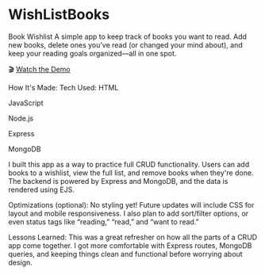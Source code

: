 # WishListBooks

Book Wishlist
A simple app to keep track of books you want to read. Add new books, delete ones you’ve read (or changed your mind about), and keep your reading goals organized—all in one spot.


🎬 [Watch the Demo](https://github.com/user-attachments/assets/a21cf4d1-f1c7-4684-ba67-375b3a1713ae
)



How It's Made:
Tech Used:
HTML

JavaScript

Node.js

Express

MongoDB

I built this app as a way to practice full CRUD functionality. Users can add books to a wishlist, view the full list, and remove books when they're done. The backend is powered by Express and MongoDB, and the data is rendered using EJS.

Optimizations (optional):
No styling yet! Future updates will include CSS for layout and mobile responsiveness. I also plan to add sort/filter options, or even status tags like “reading,” “read,” and “want to read.”

Lessons Learned:
This was a great refresher on how all the parts of a CRUD app come together. I got more comfortable with Express routes, MongoDB queries, and keeping things clean and functional before worrying about design.

